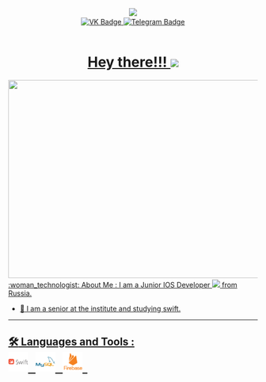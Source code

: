 
<div id="header" align="center">
  <img src="https://media.giphy.com/media/M9gbBd9nbDrOTu1Mqx/giphy.gif" width="100"/>
</div>

<div id="header" align="center" id="badges">
  <a href="https://vk.com/vanga0">
  <img src="https://img.shields.io/badge/vk-blue?logo=vk&logoColor=white&style=for-the-badge" alt="VK Badge"/>
  <a href="https://t.me/Vagan98">
  <img src="https://img.shields.io/badge/telegram-blue?logo=telegram&logoColor=white&style=for-the-badge" alt="Telegram Badge"/>
  <div>
  <img src="https://komarev.com/ghpvc/?username=Vanga0&style=flat-square&color=blue" alt=""/>
</div>
<h1> <div id="header" align="center" >
  Hey there!!!
  <img src="https://media.giphy.com/media/hvRJCLFzcasrR4ia7z/giphy.gif" width="30px"/>
  </div>
</h1>
  <img src="https://media.giphy.com/media/dWesBcTLavkZuG35MI/giphy.gif" width="600" height="400"/>
</div>
 :woman_technologist: About Me :
   I am a Junior IOS Developer <img src="https://media.giphy.com/media/WUlplcMpOCEmTGBtBW/giphy.gif" width="30"> from Russia. 
 
- :telescope: I am a senior at the institute and studying swift.

---
  :hammer_and_wrench: Languages and Tools : 
    <div> 
    <img src= "https://github.com/devicons/devicon/blob/master/icons/swift/swift-original-wordmark.svg" title="Swift" alt="Swift" width="40" height="40" /> &nbsp;
    <img src= "https://github.com/devicons/devicon/blob/master/icons/mysql/mysql-original-wordmark.svg" title="SQL" alt="SQL" width="40" height="40" /> &nbsp;
    <img src= "https://github.com/devicons/devicon/blob/master/icons/firebase/firebase-plain-wordmark.svg" title="Firebase" alt="Firebase" width="40" height="40" /> &nbsp;
    </div>
---
    
                                                                                                                                               
